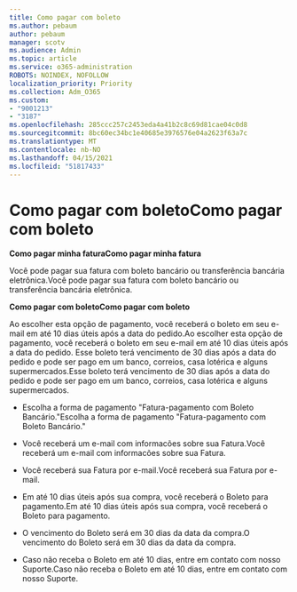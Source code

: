 ```yaml
---
title: Como pagar com boleto
ms.author: pebaum
author: pebaum
manager: scotv
ms.audience: Admin
ms.topic: article
ms.service: o365-administration
ROBOTS: NOINDEX, NOFOLLOW
localization_priority: Priority
ms.collection: Adm_O365
ms.custom:
- "9001213"
- "3187"
ms.openlocfilehash: 285ccc257c2453eda4a41b2c8c69d81cae04c0d8
ms.sourcegitcommit: 8bc60ec34bc1e40685e3976576e04a2623f63a7c
ms.translationtype: MT
ms.contentlocale: nb-NO
ms.lasthandoff: 04/15/2021
ms.locfileid: "51817433"
---
```

# <a name="como-pagar-com-boleto"></a><span data-ttu-id="13d8c-102">Como pagar com boleto</span><span class="sxs-lookup"><span data-stu-id="13d8c-102">Como pagar com boleto</span></span>

<span data-ttu-id="13d8c-103">**Como pagar minha fatura**</span><span class="sxs-lookup"><span data-stu-id="13d8c-103">**Como pagar minha fatura**</span></span>

<span data-ttu-id="13d8c-104">Você pode pagar sua fatura com boleto bancário ou transferência bancária eletrônica.</span><span class="sxs-lookup"><span data-stu-id="13d8c-104">Você pode pagar sua fatura com boleto bancário ou transferência bancária eletrônica.</span></span>

<span data-ttu-id="13d8c-105">**Como pagar com  boleto**</span><span class="sxs-lookup"><span data-stu-id="13d8c-105">**Como pagar com  boleto**</span></span>

<span data-ttu-id="13d8c-106">Ao escolher  esta opção de pagamento, você receberá o boleto em seu e-mail em até 10 dias úteis após a data do pedido.</span><span class="sxs-lookup"><span data-stu-id="13d8c-106">Ao escolher  esta opção de pagamento, você receberá o boleto em seu e-mail em até 10 dias úteis após a data do pedido.</span></span> <span data-ttu-id="13d8c-107">Esse boleto terá vencimento de 30 dias após a data do pedido e pode ser pago em um banco, correios, casa lotérica e alguns supermercados.</span><span class="sxs-lookup"><span data-stu-id="13d8c-107">Esse boleto terá vencimento de 30 dias após a data do pedido e pode ser pago em um banco, correios, casa lotérica e alguns supermercados.</span></span>

- <span data-ttu-id="13d8c-108">Escolha a forma de pagamento "Fatura-pagamento com Boleto Bancário."</span><span class="sxs-lookup"><span data-stu-id="13d8c-108">Escolha a forma de pagamento "Fatura-pagamento com Boleto Bancário."</span></span>

- <span data-ttu-id="13d8c-109">Você receberá um e-mail com informacões sobre sua Fatura.</span><span class="sxs-lookup"><span data-stu-id="13d8c-109">Você receberá um e-mail com informacões sobre sua Fatura.</span></span>

- <span data-ttu-id="13d8c-110">Você receberá sua Fatura por e-mail.</span><span class="sxs-lookup"><span data-stu-id="13d8c-110">Você receberá sua Fatura por e-mail.</span></span>

- <span data-ttu-id="13d8c-111">Em até 10 dias úteis após sua compra, você receberá o Boleto para pagamento.</span><span class="sxs-lookup"><span data-stu-id="13d8c-111">Em até 10 dias úteis após sua compra, você receberá o Boleto para pagamento.</span></span>

- <span data-ttu-id="13d8c-112">O vencimento do Boleto será em 30 dias da data da compra.</span><span class="sxs-lookup"><span data-stu-id="13d8c-112">O vencimento do Boleto será em 30 dias da data da compra.</span></span>

- <span data-ttu-id="13d8c-113">Caso não receba o Boleto em até 10 dias, entre em contato com nosso Suporte.</span><span class="sxs-lookup"><span data-stu-id="13d8c-113">Caso não receba o Boleto em até 10 dias, entre em contato com nosso Suporte.</span></span>

